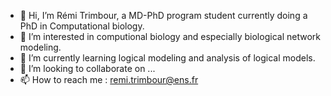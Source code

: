 - 👋 Hi, I’m Rémi Trimbour, a MD-PhD program student currently doing a PhD in Computational biology.
- 👀 I’m interested in computional biology and especially biological network modeling.
- 🌱 I’m currently learning logical modeling and analysis of logical models.
- 💞️ I’m looking to collaborate on ...
- 📫 How to reach me : remi.trimbour@ens.fr

<!---
r-trimbour/r-trimbour is a ✨ special ✨ repository because its `README.md` (this file) appears on your GitHub profile.
You can click the Preview link to take a look at your changes.
--->
